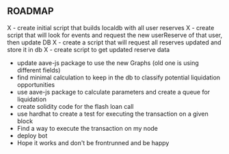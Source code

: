 ## ROADMAP

X - create initial script that builds localdb with all user reserves
X - create script that will look for events and request the new userReserve of that user, then update DB
X - create a script that will request all reserves updated and store it in db
X - create script to get updated reserve data

- update aave-js package to use the new Graphs (old one is using different fields)
- find minimal calculation to keep in the db to classify potential liquidation opportunities
- use aave-js package to calculate parameters and create a queue for liquidation
- create solidity code for the flash loan call
- use hardhat to create a test for executing the transaction on a given block
- Find a way to execute the transaction on my node
- deploy bot
- Hope it works and don't be frontrunned and be happy
